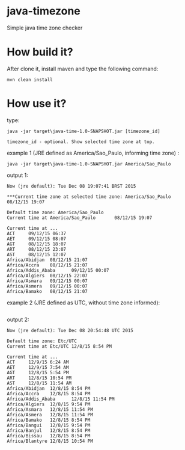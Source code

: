 java-timezone
===========

Simple java time zone checker

How build it?
=============

After clone it, install maven and type the following command:

```
mvn clean install
```

How use it?
===========

type:
```
java -jar target\java-time-1.0-SNAPSHOT.jar [timezone_id]

timezone_id - optional. Show selected time zone at top.

```
example 1 (JRE defined as America/Sao_Paulo, informing time zone) :
```
java -jar target\java-time-1.0-SNAPSHOT.jar America/Sao_Paulo
```

output 1:
```
Now (jre default): Tue Dec 08 19:07:41 BRST 2015

***Current time zone at selected time zone: America/Sao_Paulo    08/12/15 19:07

Default time zone: America/Sao_Paulo
Current time at America/Sao_Paulo       08/12/15 19:07

Current time at ...
ACT     09/12/15 06:37
AET     09/12/15 08:07
AGT     08/12/15 18:07
ART     08/12/15 23:07
AST     08/12/15 12:07
Africa/Abidjan  08/12/15 21:07
Africa/Accra    08/12/15 21:07
Africa/Addis_Ababa      09/12/15 00:07
Africa/Algiers  08/12/15 22:07
Africa/Asmara   09/12/15 00:07
Africa/Asmera   09/12/15 00:07
Africa/Bamako   08/12/15 21:07
```

example 2 (JRE defined as UTC, without time zone informed):
```
```

output 2:
```
Now (jre default): Tue Dec 08 20:54:48 UTC 2015

Default time zone: Etc/UTC
Current time at Etc/UTC 12/8/15 8:54 PM

Current time at ...
ACT     12/9/15 6:24 AM
AET     12/9/15 7:54 AM
AGT     12/8/15 5:54 PM
ART     12/8/15 10:54 PM
AST     12/8/15 11:54 AM
Africa/Abidjan  12/8/15 8:54 PM
Africa/Accra    12/8/15 8:54 PM
Africa/Addis_Ababa      12/8/15 11:54 PM
Africa/Algiers  12/8/15 9:54 PM
Africa/Asmara   12/8/15 11:54 PM
Africa/Asmera   12/8/15 11:54 PM
Africa/Bamako   12/8/15 8:54 PM
Africa/Bangui   12/8/15 9:54 PM
Africa/Banjul   12/8/15 8:54 PM
Africa/Bissau   12/8/15 8:54 PM
Africa/Blantyre 12/8/15 10:54 PM

```
